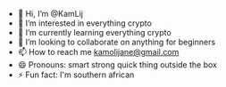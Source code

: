 - 👋 Hi, I’m @KamLij
- 👀 I’m interested in everything crypto
- 🌱 I’m currently learning everything crypto
- 💞️ I’m looking to collaborate on anything for beginners 
- 📫 How to reach me kamolijane@gmail.com 
- 😄 Pronouns: smart strong quick thing outside the box
- ⚡ Fun fact: I'm southern african 

<!---
KamLij/KamLij is a ✨ special ✨ repository because its `README.md` (this file) appears on your GitHub profile.
You can click the Preview link to take a look at your changes.
--->
